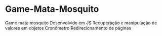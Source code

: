 # Game-Mata-Mosquito
Game mata mosquito 
Desenvolvido em JS 
Recuperação e manipulação de valores em objetos
Cronômetro
Redirecionamento de páginas
